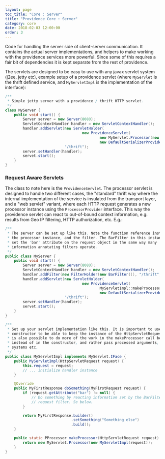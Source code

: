 ```yaml
---
layout: page
toc_title: "Core : Server"
title: "Providence Core : Server"
category: core
date: 2018-02-03 12:00:00
order: 3
---
```


Code for handling the server side of client-server communication. It contains
the actual server implementations, and helpers to make working with the
providence services more powerful. Since some of this requires a fair bit of
dependencies it is kept separate from the rest of providence.

The servlets are designed to be easy to use with any javax servlet system (j2ee,
jetty etc), example setup of a providence servlet (where `MyServlet` is the
thrift defined service, and `MyServletImpl` is the implementation of the
interface):

```java
/**
 * Simple jetty server with a providence / thrift HTTP servlet.
 */
class MyServer {
    public void start() {
        Server server = new Server(8080);
        ServletContextHandler handler = new ServletContextHandler();
        handler.addServlet(new ServletHolder(
                                   new ProvidenceServlet(
                                           new MyServlet.Processor(new MyServletImpl()),
                                           new DefaultSerializerProvider())),
                           "/thrift");
        server.setHandler(handler);
        servet.start();
    }
}
```

### Request Aware Servlets

The class to note here is the `ProvidenceServlet`. The processor servlet is
designed to handle two different cases, the "standard" thrift way where the
internal implementation of the service is insulated from the transport layer,
and a "web servlet" variant, where each HTTP request generates a new processor
instance using the `ProcessorProvider` interface. This way the providence
servlet can react to out-of-bound context information, e.g. results from
Geo IP filtering, HTTP authorization, etc. E.g.:

```java
/**
 * The server can be set up like this. Note the function reference instead of
 * the processor instance, and the filter. The BarFilter in this instance will
 * set the 'bar' attribute on the request object in the same way many
 * information annotating filters operate.
 */
public class MyServer {
    public void start() {
        Server server = new Server(8080);
        ServletContextHandler handler = new ServletContextHandler();
        handler.addFilter(new FilterHolder(new BarFilter()), "/thrift", EnumSet.of(DispatcherType.REQUEST));
        handler.addServlet(new ServletHolder(
                                   new ProvidenceServlet(
                                           MyServletImpl::makeProcessor,
                                           new DefaultSerializerProvider())),
                           "/thrift");
        server.setHandler(handler);
        servet.start();
    }
}

/**
 * Set up your servlet implementation like this. It is important to use the
 * constructor to be able to keep the instance of the HttpServletRequest. It
 * is also possible to do more of the work in the makeProcessor call below
 * instead of in the constructor, and rather pass processed arguments, injected
 * systems etc.
 */
public class MyServletImpl implements MyServlet.IFace {
    public MyServletImpl(HttpServletRequest request) {
        this.request = request;
        // ... initialize handler instance
    }

    @Override
    public MyFirstResponse doSomething(MyFirstRequest request) {
        if (request.getAttribute("bar") != null) {
            // Do something by reacting information set by the BarFilter
            // request filter. Se below.
        }

        return MyFirstResponse.builder()
                              .setSomething("Something else")
                              .build();
    }

    public static PProcessor makeProcessor(HttpServletRequest request) {
        return new MyServlet.Processor(new MyServletImpl(request));
    }
}
```
